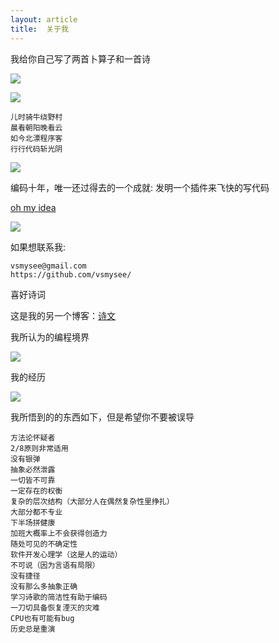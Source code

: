 ```yaml
---
layout: article
title:  关于我
---
```


我给你自己写了两首卜算子和一首诗

![](/images/self-mockery.jpg)

![](/images/self2.jpg)


```
儿时骑牛绕野村
晨看朝阳晚看云
如今北漂程序客
行行代码斩光阴
```

![](/images/mt.jpg)


编码十年，唯一还过得去的一个成就: 发明一个插件来飞快的写代码


[oh my idea](https://github.com/vsmysee/oh-my-idea)


![](https://plugins.jetbrains.com/files/13694/screenshot_20948.png)



如果想联系我: 

```
vsmysee@gmail.com
https://github.com/vsmysee/
```

喜好诗词

这是我的另一个博客：[诗文](http://www.codecode.club/)


我所认为的编程境界

![](/images/river-snow-change.jpg)


我的经历

![](/images/codinghard.jpg)


我所悟到的的东西如下，但是希望你不要被误导

```
方法论怀疑者
2/8原则非常适用
没有银弹
抽象必然泄露
一切皆不可靠
一定存在的权衡
复杂的层次结构（大部分人在偶然复杂性里挣扎）
大部分都不专业
下半场拼健康
加班大概率上不会获得创造力
随处可见的不确定性
软件开发心理学（这是人的运动）
不可说（因为言语有局限）
没有捷径
没有那么多抽象正确
学习诗歌的简洁性有助于编码
一刀切具备恢复湮灭的灾难
CPU也有可能有bug
历史总是重演
```


